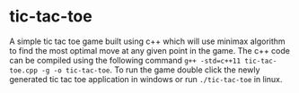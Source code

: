 # tic-tac-toe
A simple tic tac toe game built using c++ which will use minimax algorithm to find the most optimal move at any given point in the game.
The c++ code can be compiled using the following command `g++ -std=c++11 tic-tac-toe.cpp -g -o tic-tac-toe`. To run the game double click the 
newly generated tic tac toe application in windows or run `./tic-tac-toe` in linux.
